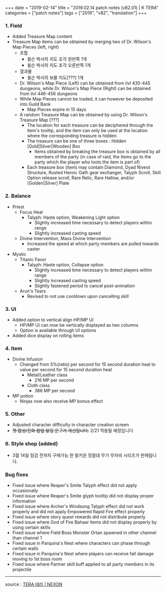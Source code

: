 +++
date = "2019-02-14"
title = "2019.02.14 patch notes (v82.01) | K TERA"
categories = ["patch notes"]
tags = ["2019", "v82", "translation"]
+++

### 1. Field
- Added Treasure Map content
- Treasure Map items can be obtained by merging two of Dr. Wilson's Map Pieces (left, right)
  - 조합
    - 윌슨 박사의 지도 조각 왼반쪽 1개
    - 윌슨 박사의 지도 조각 오른반쪽 1개
  - 결과물
    - 윌슨 박사의 보물 지도[???] 1개
  - Dr. Wilson's Map Piece (Left) can be obtained from ilvl 435-445 dungeons, while Dr. Wilson's Map Piece (Right) can be obtained from ilvl 446-456 dungeons
  - While Map Pieces cannot be traded, it can however be deposited into Guild Bank
    - Map Pieces expire in 15 days
  - A random Treasure Map can be obtained by using Dr. Wilson's Treasure Map [???]
    - The location for each treasure can be deciphered through the item's tooltip, and the item can only be used at the location where the corresponding treasure is hidden
    - The treasure can be one of three boxes : Hidden [Gold|Silver|Wooden] Box
      - Items obtained by breaking the treasure box is obtained by all members of the party (in case of raid, the items go to the party which the player who loots the item is part of)
    - Each treasure box (item) may contain Diamond, Dyad Niveot Structure, Rusted Heroic Oath gear exchanger, Talyph Scroll, Skill Option release scroll, Rare Relic, Rare Hallow, and/or [Golden|Silver] Plate

### 2. Balance
- Priest
  - Focus Heal
    - Talyph: Haste option, Weakening Light option
      - Slightly increased time necessary to detect players within range
      - Slightly increased casting speed
  - Divine Intervention, Mass Divine Intervention
    - Increased the speed at which party members are pulled towards caster
- Mystic
  - Titanic Favor
    - Talyph: Haste option, Collapse option
      - Slightly increased time necessary to detect players within range
      - Slightly increased casting speed
      - Slightly fastened period to cancel post-animation
  - Arun's Tears
    - Revised to not use cooldown upon cancelling skill

### 3. UI
- Added option to vertical align HP/MP UI
  - HP/MP UI can now be vertically displayed as two columns
  - Option is available through UI options
- Added dice display on rolling items

### 4. Item
- Divine Infusion
  - Changed from 5%(ratio) per second for 15 second duration heal to value per second for 15 second duration heal
    - Metal/Leather class
      - 216 MP per second
    - Cloth class
      - 386 MP per second
- MP potion
  - Ninjas now also receive MP bonus effect

### 5. Other
- Adjusted character difficulty in character creation screen
- ~~펫 합성/진화 팝업 알림 문구가 개선됩니다.~~ 2/21 적용될 예정입니다.

### 6. Style shop (added)
- 3월 14일 점검 전까지 구매가능 한 발키온 정찰대 무기 무자비 시리즈가 판매됩니다.

### Bug fixes
- Fixed issue where Reaper's Smite Talyph effect did not apply occasionally
- Fixed issue where Reaper's Smite glyph tooltip did not display proper information
- Fixed issue where Archer's Windsong Talyph effect did not work properly and did not apply Empowered Rapid Fire effect properly
- Fixed issue where story quest rewards did not distribute properly
- Fixed issue where God of Fire Bahaar items did not display properly by using certain skills
- Fixed issue where Field Boss Monster Ortan spawned in other channel than channel 1
- Fixed issue in Parquina's Nest where characters can phase through certain walls
- Fixed issue in Parquina's Nest where players can receive fall damage moving to 1st boss room
- Fixed issue where Partner skill buff applied to all party members in its projectile

----

source : [TERA 테라 | NEXON](http://tera.nexon.com/news/update/view.aspx?n4articlesn=379)
